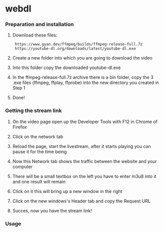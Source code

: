 # webdl

### Preparation and installation

1. Download these files:

        https://www.gyan.dev/ffmpeg/builds/ffmpeg-release-full.7z
        https://youtube-dl.org/downloads/latest/youtube-dl.exe

2. Create a new folder into which you are going to download the video

3. Into this folder copy the downloaded youtube-dl.exe 

4. In the ffmpeg-release-full.7z archive there is a bin folder, copy the 3 .exe files (ffmpeg, ffplay, ffprobe) into the new directory you created in Step 1

5. Done!

### Getting the stream link

1. On the video page open up the Developer Tools with F12 in Chrome of Firefox

2. Click on the network tab

3. Reload the page, start the livestream, after it starts playing you can pause it for the time being

4. Now this Network tab shows the traffic between the website and your computer

5. There will be a small textbox on the left you have to enter m3u8 into it and one result will remain

6. Click on it this will bring up a new window in the right

7. Click on the new windows's Header tab and copy the Request URL

8. Succes, now you have the stream link!

### Usage
